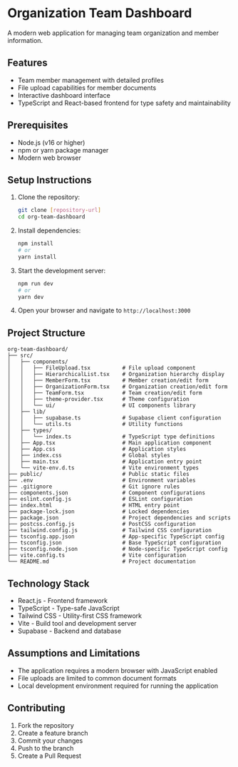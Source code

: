 # Organization Team Dashboard

A modern web application for managing team organization and member information.

## Features

- Team member management with detailed profiles
- File upload capabilities for member documents
- Interactive dashboard interface
- TypeScript and React-based frontend for type safety and maintainability

## Prerequisites

- Node.js (v16 or higher)
- npm or yarn package manager
- Modern web browser

## Setup Instructions

1. Clone the repository:
   ```bash
   git clone [repository-url]
   cd org-team-dashboard
   ```

2. Install dependencies:
   ```bash
   npm install
   # or
   yarn install
   ```

3. Start the development server:
   ```bash
   npm run dev
   # or
   yarn dev
   ```

4. Open your browser and navigate to `http://localhost:3000`

## Project Structure

```
org-team-dashboard/
├── src/
│   ├── components/
│   │   ├── FileUpload.tsx          # File upload component
│   │   ├── HierarchicalList.tsx    # Organization hierarchy display
│   │   ├── MemberForm.tsx          # Member creation/edit form
│   │   ├── OrganizationForm.tsx    # Organization creation/edit form
│   │   ├── TeamForm.tsx            # Team creation/edit form
│   │   ├── theme-provider.tsx      # Theme configuration
│   │   └── ui/                     # UI components library
│   ├── lib/
│   │   ├── supabase.ts             # Supabase client configuration
│   │   └── utils.ts                # Utility functions
│   ├── types/
│   │   └── index.ts                # TypeScript type definitions
│   ├── App.tsx                     # Main application component
│   ├── App.css                     # Application styles
│   ├── index.css                   # Global styles
│   ├── main.tsx                    # Application entry point
│   └── vite-env.d.ts               # Vite environment types
├── public/                         # Public static files
├── .env                            # Environment variables
├── .gitignore                      # Git ignore rules
├── components.json                 # Component configurations
├── eslint.config.js                # ESLint configuration
├── index.html                      # HTML entry point
├── package-lock.json               # Locked dependencies
├── package.json                    # Project dependencies and scripts
├── postcss.config.js               # PostCSS configuration
├── tailwind.config.js              # Tailwind CSS configuration
├── tsconfig.app.json               # App-specific TypeScript config
├── tsconfig.json                   # Base TypeScript configuration
├── tsconfig.node.json              # Node-specific TypeScript config
├── vite.config.ts                  # Vite configuration
└── README.md                       # Project documentation
```

## Technology Stack

- React.js - Frontend framework
- TypeScript - Type-safe JavaScript
- Tailwind CSS - Utility-first CSS framework
- Vite - Build tool and development server
- Supabase - Backend and database

## Assumptions and Limitations

- The application requires a modern browser with JavaScript enabled
- File uploads are limited to common document formats
- Local development environment required for running the application

## Contributing

1. Fork the repository
2. Create a feature branch
3. Commit your changes
4. Push to the branch
5. Create a Pull Request
